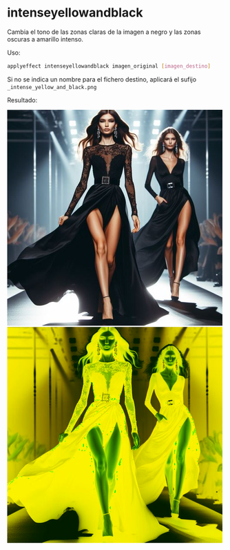 # intenseyellowandblack

Cambia el tono de las zonas claras de la imagen a negro y las zonas oscuras a amarillo intenso.

Uso:

``` sh
applyeffect intenseyellowandblack imagen_original [imagen_destino]
```

Si no se indica un nombre para el fichero destino, aplicará el sufijo `_intense_yellow_and_black.png`

Resultado:

![imagen original](../../images/image.jpg)
![intenseyellowandblack](../../images/image_intense_yellow_and_black.png)
